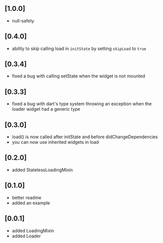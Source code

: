 ## [1.0.0]

* null-safety

## [0.4.0]

* ability to skip calling load in `initState` by setting `skipLoad` to `true`

## [0.3.4]

* fixed a bug with calling setState when the widget is not mounted

## [0.3.3]

* fixed a bug with dart's type system throwing an exception when the loader widget had a generic type 

## [0.3.0]

* load() is now called after initState and before didChangeDependencies
* you can now use inherited widgets in load

## [0.2.0]

* added StatelessLoadingMixin

## [0.1.0]

* better readme
* added an example

## [0.0.1]

* added LoadingMixin
* added Loader
